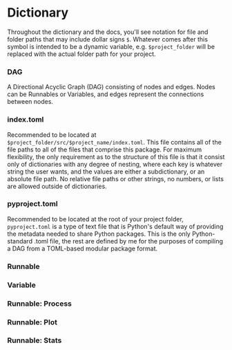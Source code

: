 # Dictionary

Throughout the dictionary and the docs, you'll see notation for file and folder paths that may include dollar signs `$`. Whatever comes after this symbol is intended to be a dynamic variable, e.g. `$project_folder` will be replaced with the actual folder path for your project.

### DAG
A Directional Acyclic Graph (DAG) consisting of nodes and edges. Nodes can be Runnables or Variables, and edges represent the connections between nodes.

### index.toml
Recommended to be located at `$project_folder/src/$project_name/index.toml`. This file contains all of the file paths to all of the files that comprise this package. For maximum flexibility, the only requirement as to the structure of this file is that it consist only of dictionaries with any degree of nesting, where each key is whatever string the user wants, and the values are either a subdictionary, or an absolute file path. No relative file paths or other strings, no numbers, or lists are allowed outside of dictionaries.

### pyproject.toml
Recommended to be located at the root of your project folder, `pyproject.toml` is a type of text file that is Python's default way of providing the metadata needed to share Python packages. This is the only Python-standard .toml file, the rest are defined by me for the purposes of compiling a DAG from a TOML-based modular package format.

### Runnable

### Variable

### Runnable: Process

### Runnable: Plot

### Runnable: Stats
